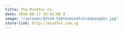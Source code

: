 ```yaml
---
title: The Mindful Co.
date: 2016-08-17 19:42:00 Z
image: "/uploads/92%20-%20themindfulcompany@2x.jpg"
store-link: http://mindful.com.sg
---
```


